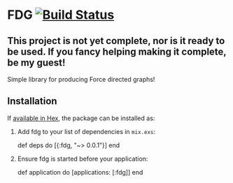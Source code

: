 # FDG [![Build Status](https://travis-ci.org/johnhamelink/elixir-fdg.svg?branch=master)](https://travis-ci.org/johnhamelink/elixir-fdg)

## This project is not yet complete, nor is it ready to be used. If you fancy helping making it complete, be my guest!

Simple library for producing Force directed graphs!

## Installation

If [available in Hex](https://hex.pm/docs/publish), the package can be installed as:

  1. Add fdg to your list of dependencies in `mix.exs`:

        def deps do
          [{:fdg, "~> 0.0.1"}]
        end

  2. Ensure fdg is started before your application:

        def application do
          [applications: [:fdg]]
        end
